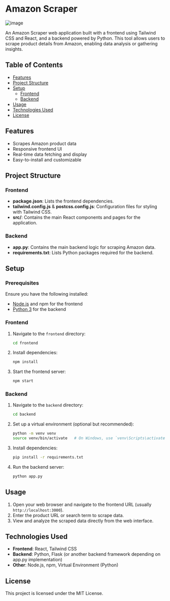 
# Amazon Scraper

![image](https://github.com/user-attachments/assets/3e63c960-76e4-4351-a58f-c59b5d695320)

An Amazon Scraper web application built with a frontend using Tailwind CSS and React, and a backend powered by Python. This tool allows users to scrape product details from Amazon, enabling data analysis or gathering insights.

## Table of Contents

- [Features](#features)
- [Project Structure](#project-structure)
- [Setup](#setup)
  - [Frontend](#frontend)
  - [Backend](#backend)
- [Usage](#usage)
- [Technologies Used](#technologies-used)
- [License](#license)

## Features

- Scrapes Amazon product data
- Responsive frontend UI
- Real-time data fetching and display
- Easy-to-install and customizable

## Project Structure

### Frontend

- **package.json**: Lists the frontend dependencies.
- **tailwind.config.js** & **postcss.config.js**: Configuration files for styling with Tailwind CSS.
- **src/**: Contains the main React components and pages for the application.

### Backend

- **app.py**: Contains the main backend logic for scraping Amazon data.
- **requirements.txt**: Lists Python packages required for the backend.

## Setup

### Prerequisites

Ensure you have the following installed:
- [Node.js](https://nodejs.org/) and npm for the frontend
- [Python 3](https://www.python.org/) for the backend

### Frontend

1. Navigate to the `frontend` directory:
   ```bash
   cd frontend
   ```
2. Install dependencies:
   ```bash
   npm install
   ```
3. Start the frontend server:
   ```bash
   npm start
   ```

### Backend

1. Navigate to the `backend` directory:
   ```bash
   cd backend
   ```
2. Set up a virtual environment (optional but recommended):
   ```bash
   python -m venv venv
   source venv/bin/activate   # On Windows, use `venv\Scripts\activate`
   ```
3. Install dependencies:
   ```bash
   pip install -r requirements.txt
   ```
4. Run the backend server:
   ```bash
   python app.py
   ```

## Usage

1. Open your web browser and navigate to the frontend URL (usually `http://localhost:3000`).
2. Enter the product URL or search term to scrape data.
3. View and analyze the scraped data directly from the web interface.

## Technologies Used

- **Frontend**: React, Tailwind CSS
- **Backend**: Python, Flask (or another backend framework depending on app.py implementation)
- **Other**: Node.js, npm, Virtual Environment (Python)

## License

This project is licensed under the MIT License.
